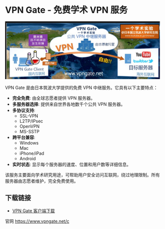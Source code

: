 # VPN Gate - 免费学术 VPN 服务

![VPN Gate Logo](https://github.com/EmberSky99/SoftEtherFreeVPN/blob/main/123.png "VPN Gate Logo")

VPN Gate 是由日本筑波大学提供的免费 VPN 中继服务。它具有以下主要特点：

- **完全免费**: 由全球志愿者提供 VPN 服务器。
- **多服务器选择**: 提供来自世界各地数千个公共 VPN 服务器。
- **多协议支持**:
  - SSL-VPN
  - L2TP/IPsec
  - OpenVPN
  - MS-SSTP
- **跨平台兼容**:
  - Windows
  - Mac
  - iPhone/iPad
  - Android
- **实时状态**: 显示每个服务器的速度、位置和用户数等详细信息。

该服务主要面向学术研究用途，可帮助用户安全访问互联网，绕过地理限制。所有服务器由志愿者维护，完全免费使用。

## 下载链接
- [VPN Gate 客户端下载](https://github.com/EmberSky99/SoftEtherFreeVPN/releases)

官网 https://www.vpngate.net/c

